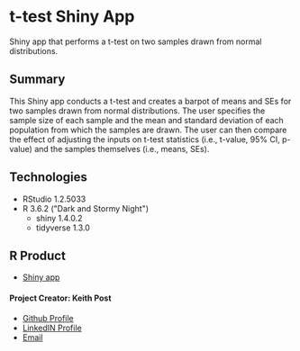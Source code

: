 # **t-test Shiny App**
Shiny app that performs a t-test on two samples drawn from normal distributions.

## Summary
This Shiny app conducts a t-test and creates a barpot of means and SEs for two samples drawn from normal distributions. The user specifies
the sample size of each sample and the mean and standard deviation of each population from which the samples are drawn. The user can then compare
the effect of adjusting the inputs on t-test statistics (i.e., t-value, 95% CI, p-value) and the samples themselves (i.e., means, SEs). 

## Technologies
* RStudio 1.2.5033
* R 3.6.2 ("Dark and Stormy Night")
  + shiny 1.4.0.2
  + tidyverse 1.3.0

## R Product
+ [Shiny app](https://keithhpost.shinyapps.io/t_tester_app/)

#### **Project Creator: Keith Post**
+ [Github Profile](https://github.com/kpost34) 
+ [LinkedIN Profile](https://www.linkedin.com/in/keith-post/)
+ [Email](mailto:keithhpost@gmail.com)